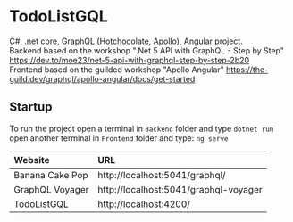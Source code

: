 # TodoListGQL

C#, .net core, GraphQL (Hotchocolate, Apollo), Angular project.  
Backend based on the workshop ".Net 5 API with GraphQL - Step by Step" https://dev.to/moe23/net-5-api-with-graphql-step-by-step-2b20  
Frontend based on the guilded workshop "Apollo Angular" https://the-guild.dev/graphql/apollo-angular/docs/get-started

## Startup
To run the project open a terminal in `Backend` folder and type `dotnet run`  
open another terminal in `Frontend` folder and type: `ng serve`

| Website         | URL                                   | 
| :---            | :---                                  |
| Banana Cake Pop | http://localhost:5041/graphql/        |
| GraphQL Voyager | http://localhost:5041/graphql-voyager |
| TodoListGQL     | http://localhost:4200/                |

